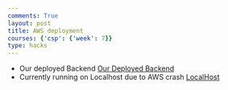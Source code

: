 ```yaml
---
comments: True
layout: post
title: AWS deployment
courses: {'csp': {'week': 7}}
type: hacks
---
```

- Our deployed Backend   [Our Deployed Backend ](https://backend.stu.nighthawkcodingsociety.com/)
- Currently running on Localhost due to AWS crash  [LocalHost](http://localhost:8531/)

